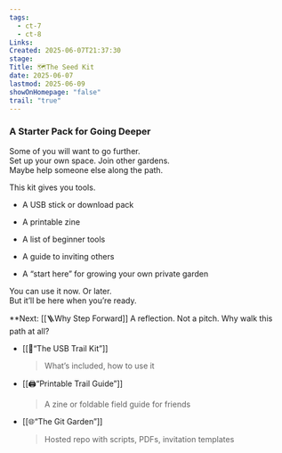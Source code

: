 ```yaml
---
tags:
  - ct-7
  - ct-8
Links: 
Created: 2025-06-07T21:37:30
stage: 
Title: 🗺The Seed Kit
date: 2025-06-07
lastmod: 2025-06-09
showOnHomepage: "false"
trail: "true"
---
```

### A Starter Pack for Going Deeper

Some of you will want to go further.  
Set up your own space. Join other gardens.  
Maybe help someone else along the path.

This kit gives you tools.

- A USB stick or download pack
    
- A printable zine
    
- A list of beginner tools
    
- A guide to inviting others
    
- A “start here” for growing your own private garden

You can use it now. Or later.  
But it’ll be here when you’re ready.

**Next: [[🪜Why Step Forward]] 
A reflection. Not a pitch. Why walk this path at all?

- [[💾“The USB Trail Kit”]]
    
    > What’s included, how to use it
    
- [[🖨“Printable Trail Guide”]]
    
    > A zine or foldable field guide for friends
    
- [[🌐“The Git Garden”]]
    
    > Hosted repo with scripts, PDFs, invitation templates
